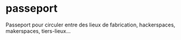# passeport
Passeport pour circuler entre des lieux de fabrication, hackerspaces, makerspaces, tiers-lieux...
